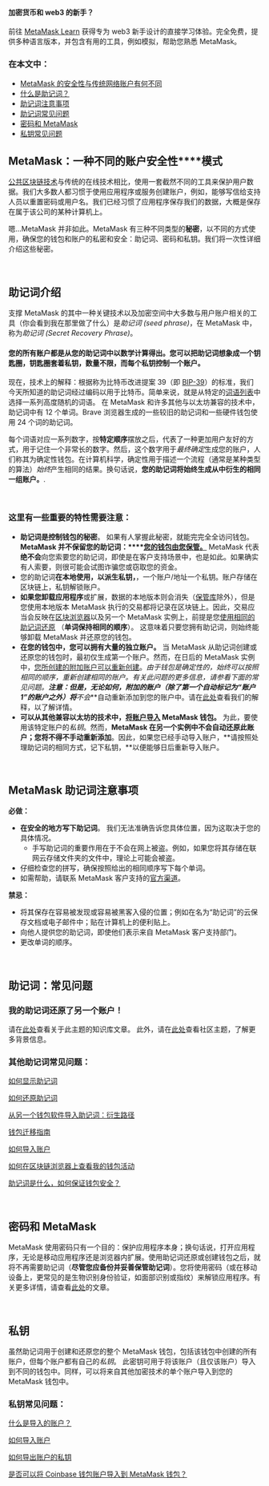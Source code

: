 
#### 加密货币和 web3 的新手？


前往 [MetaMask Learn](https://learn.metamask.io/) 获得专为 web3 新手设计的直接学习体验。完全免费，提供多种语言版本，并包含有用的工具，例如模拟，帮助您熟悉 MetaMask。



### 在本文中：


* [MetaMask 的安全性与传统网络账户有何不同](#h_01FYVAXCSH95CQ08Q0P2VJA5HV)
* [什么是助记词？](#h_01FYVAXJQT914HCHEYFPNMEJEA)
* [助记词注意事项](#h_01FYVAXSE5C9E4YBCSWT2F2RBQ)
* [助记词常见问题](#h_01FYVAXZYWJENFWG9K9CJTQFK7)
* [密码和 MetaMask](#h_01FYVAY5K22PX6926537V8B4SX)
* [私钥常见问题](#h_01FYVAYH3ZZ8VW8BPDDADWRC8E)




**MetaMask：一种不同的账户安全性****模式**
------------------------------


[公共区块链技术](https://metamask.zendesk.com/hc/en-us/articles/360015489611)与传统的在线技术相比，使用一套截然不同的工具来保护用户数据。我们大多数人都习惯于使用应用程序或服务创建账户，例如，能够写信给支持人员以重置密码或用户名。我们已经习惯了应用程序保存我们的数据，大概是保存在属于该公司的某种计算机上。


嗯...MetaMask 并非如此。MetaMask 有三种不同类型的**秘密**，以不同的方式使用，确保您的钱包和账户的私密和安全：助记词、密码和私钥。我们将一次性详细介绍这些秘密。


 


**助记词介绍**
---------


支撑 MetaMask 的其中一种关键技术以及加密空间中大多数与用户账户相关的工具（你会看到我在那里做了什么）是*助记词 (seed phrase)*，在 MetaMask 中，称为*助记词 (Secret Recovery Phrase)*。


#### **您的所有账户都是从您的助记词中以数学计算得出。您可以把助记词想象成一个钥匙圈，钥匙圈套着私钥，数量不限，而每个私钥控制一个账户。**


现在，技术上的解释：根据称为比特币改进提案 39（即 [BIP-39](https://en.bitcoin.it/wiki/BIP_0039)）的标准，我们今天所知道的助记词经过编码以用于比特币。简单来说，就是从特定的[词语列表](https://github.com/bitcoin/bips/blob/master/bip-0039/english.txt)中选择一系列高度随机的词语。 在 MetaMask 和许多其他与以太坊兼容的技术中，助记词中有 12 个单词。Brave 浏览器生成的一些较旧的助记词和一些硬件钱包使用 24 个词的助记词。


每个词语对应一系列数字，按**特定顺序**摆放之后，代表了一种更加用户友好的方式，用于记住一个非常长的数字。然后，这个数字用于*最终确定*生成您的账户，人们称其为确定性钱包。在计算机科学，确定性用于描述一个流程（通常是某种类型的算法）*始终*产生相同的结果。换句话说，**您的助记词将始终生成从中衍生的相同一组账户。**. 


 


### 这里有一些重要的特性需要注意：


* **助记词是控制钱包的秘密**。 如果有人掌握此秘密，就能完完全全访问钱包。**MetaMask 并不保留您的助记词：****[您的钱包由您保管。](https://metamask.zendesk.com/hc/en-us/articles/360059952212)** MetaMask 代表**绝不会**向您索要您的助记词，即使是在客户支持场景中，也是如此。如果确实有人索要，则很可能会试图诈骗您或窃取您的资金。
* 您的助记词**在本地使用，以派生私钥，**，一个账户/地址一个私钥。账户存储在区块链上，私钥解锁账户。
* **如果您卸载应用程序**或扩展，数据的本地版本则会消失（[保管库](https://metamask.zendesk.com/hc/en-us/articles/360018766351)除外），但是您使用本地版本 MetaMask 执行的交易都将记录在区块链上。因此，交易应当会反映在[区块浏览器](https://metamask.zendesk.com/hc/en-us/articles/360057536611)以及另一个 MetaMask 实例上，前提是您[使用相同的助记词还原](https://metamask.zendesk.com/hc/en-us/articles/360015289612) （**单词保持相同的顺序**）。 这意味着只要您拥有助记词，则始终能够卸载 MetaMask 并还原您的钱包。
* **在您的钱包中，您可以拥有大量的独立账户。** 当 MetaMask 从助记词创建或还原您的钱包时，最初仅生成第一个账户。然而，在日后的 MetaMask 实例中，[您所创建的附加账户可以重新创建](https://metamask.zendesk.com/hc/en-us/articles/360015489271)。**由于钱包是*确定性的*，始终可以按照相同的顺序，重新创建相同的账户。有关此问题的更多信息，请参看下面的常见问题。**注意：但是，无论如何，附加的账户（除了第一个自动标记为“账户 1”的账户之外）将***不会***自动重新添加到您的账户中。请在[此处](https://metamask.zendesk.com/hc/en-us/articles/360015489271-How-to-add-missing-accounts-after-restoring-with-Secret-Recovery-Phrase#:~:text=If%20you%20have,automatically%20re%2Dadded.)查看我们的解释，以了解详情。
* **可以从其他兼容以太坊的技术中，[将账户导入](https://metamask.zendesk.com/hc/en-us/articles/360015489331) MetaMask 钱包。** 为此，要使用该特定账户的*私钥*。然而，**MetaMask 在另一个实例中不会自动还原此账户；您将不得不手动重新添加**。因此，如果您已经手动导入账户，**请按照处理助记词的相同方式，记下私钥，**以便能够日后重新导入账户。


 


**MetaMask 助记词注意事项**
--------------------




**必做：**

* **在安全的地方写下助记词**。 我们无法准确告诉您具体位置，因为这取决于您的具体情况。
	+ 手写助记词的重要作用在于不会在网上被盗。例如，如果您将其存储在联网云存储文件夹的文件中，理论上可能会被盗。
* 仔细检查您的拼写，确保按照给出的相同顺序写下每个单词。
* 如需帮助，请联系 MetaMask 客户支持的[官方渠道](https://metamask.zendesk.com/hc/en-us/articles/360058230211)。





**禁忌：**

* 将其保存在容易被发现或容易被黑客入侵的位置；例如在名为“助记词”的云保存文档或电子邮件中；贴在计算机上的便利贴上。
* 向他人提供您的助记词，即使他们表示来自 MetaMask 客户支持部门。
* 更改单词的顺序。





 


**助记词：常见问题**
------------


### 我的助记词还原了另一个账户！


请在[此处](https://metamask.zendesk.com/hc/en-us/articles/360058120992)查看关于此主题的知识库文章。 此外，请在[此处](https://community.metamask.io/t/restored-metamask-no-coins-are-showing/878/107?u=jacob.cantele)查看社区主题，了解更多背景信息。


### 其他助记词常见问题：


[如何显示助记词](https://metamask.zendesk.com/hc/en-us/articles/360015290032)


[如何还原助记词](https://metamask.zendesk.com/hc/en-us/articles/360018766351)


[从另一个钱包软件导入助记词：衍生路径](https://metamask.zendesk.com/hc/en-us/articles/360060331752)


[钱包迁移指南](https://metamask.zendesk.com/hc/en-us/articles/4867408571803)


[如何导入账户](https://metamask.zendesk.com/hc/en-us/articles/360015489331)


[如何在区块链浏览器上查看我的钱包活动](https://metamask.zendesk.com/hc/en-us/articles/360057536611)


[助记词是什么，如何保证钱包安全？](https://metamask.zendesk.com/hc/en-us/articles/360060826432)


 


**密码和 MetaMask**
----------------


MetaMask 使用密码只有一个目的：保护应用程序本身；换句话说，打开应用程序，无论是移动应用程序还是浏览器内扩展。使用助记词还原或创建钱包之后，就将不再需要助记词（**尽管您应备份并妥善保管助记词**）。您将使用密码（或在移动设备上，更常见的是生物识别身份验证，如面部识别或指纹）来解锁应用程序。有关更多详情，请查看[此处](https://metamask.zendesk.com/hc/en-us/articles/4405451730331)的文章。


 


**私钥**
------


虽然助记词用于创建和还原您的整个 MetaMask 钱包，包括该钱包中创建的所有账户，但每个账户都有自己的*私钥*。 此密钥可用于将该账户（且仅该账户）导入到不同的钱包中。同样，可以将来自其他加密技术的单个账户导入到您的 MetaMask 钱包中。


### 私钥常见问题：


[什么是导入的账户？](https://metamask.zendesk.com/hc/en-us/articles/360015289932)


[如何导入账户](https://metamask.zendesk.com/hc/en-us/articles/360015489331)


[如何导出账户的私钥](https://metamask.zendesk.com/hc/en-us/articles/360015289632)


[是否可以将 Coinbase 钱包账户导入到 MetaMask 钱包？](https://metamask.zendesk.com/hc/en-us/articles/360058485292)

